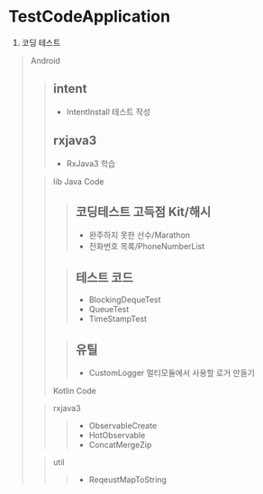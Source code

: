 # TestCodeApplication
1. 코딩 테스트

> Android
>   >## intent
>   >* IntentInstall 테스트 작성
>   >## rxjava3 
>   >* RxJava3 학습
>
>   >lib
>   >Java Code
>   >   >## 코딩테스트 고득점 Kit/해시
>   >   >* 완주하지 못한 선수/Marathon
>   >   >* 전화번호 목록/PhoneNumberList
>   >
>   >   >## 테스트 코드
>   >   >* BlockingDequeTest
>   >   >* QueueTest
>   >   >* TimeStampTest
>   >
>   >   >## 유틸
>   >   >* CustomLogger 멀티모듈에서 사용할 로거 만들기
>   >
>   >Kotlin Code
>
>   >rxjava3
>   >   >* ObservableCreate
>   >   >* HotObservable
>   >   >* ConcatMergeZip
>
>   >util
>   >   >* ReqeustMapToString